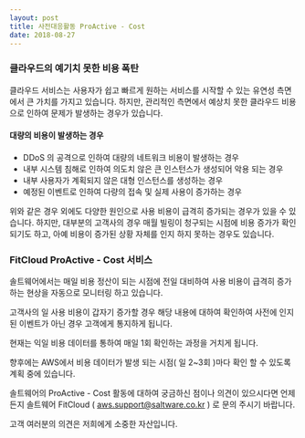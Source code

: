 ```yaml
---
layout: post
title: 사전대응활동 ProActive - Cost
date: 2018-08-27
---
```




### 클라우드의 예기치 못한 비용 폭탄
클라우드 서비스는 사용자가 쉽고 빠르게 원하는 서비스를 시작할 수 있는 유연성 측면에서 큰 가치를 가지고 있습니다.
하지만, 관리적인 측면에서 예상치 못한 클라우드 비용으로 인하여 문제가 발생하는 경우가 있습니다.

#### 대량의 비용이 발생하는 경우
- DDoS 의 공격으로 인하여 대량의 네트워크 비용이 발생하는 경우
- 내부 시스템 침해로 인하여 의도치 않은 큰 인스턴스가 생성되어 악용 되는 경우
- 내부 사용자가 계획되지 않은 대형 인스턴스를 생성하는 경우
- 예정된 이벤트로 인하여 다량의 접속 및 실제 사용이 증가하는 경우

위와 같은 경우 외에도 다양한 원인으로 사용 비용이 급격히 증가되는 경우가 있을 수 있습니다.
하지만, 대부분의 고객사의 경우 매월 빌링이 청구되는 시점에 비용 증가가 확인 되기도 하고, 
아예 비용이 증가된 상황 자체를 인지 하지 못하는 경우도 있습니다.


### FitCloud ProActive - Cost 서비스
솔트웨어에서는 매일 비용 정산이 되는 시점에 전일 대비하여 사용 비용이 급격히 증가하는 현상을 자동으로 모니터링 하고 있습니다.

고객사의 일 사용 비용이 갑자기 증가할 경우 해당 내용에 대하여 확인하여 사전에 인지된 이벤트가 아닌 경우 고객에게 통지하게 됩니다.

현재는 익일 비용 데이터를 통하여 매일 1회 확인하는 과정을 거치게 됩니다. 

향후에는 AWS에서 비용 데이터가 발생 되는 시점( 일 2~3회 )마다 확인 할 수 있도록 계획 중에 있습니다.

솔트웨어의 ProActive - Cost 활동에 대하여 궁금하신 점이나 의견이 있으시다면 언제든지 솔트웨어 FitCloud ( aws.support@saltware.co.kr ) 로 문의 주시기 바랍니다.

고객 여러분의 의견은 저희에게 소중한 자산입니다.
